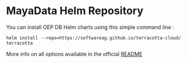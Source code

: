 MayaData Helm Repository
===============================

You can install OEP DB Helm charts using this simple command line : 

    helm install --repo=https://softwareag.github.io/terracotta-cloud/ terracotta

More info on all options available in the official [README](https://github.com/SoftwareAG/terracotta-cloud/blob/master/kubernetes/helm/terracotta/README.md)
